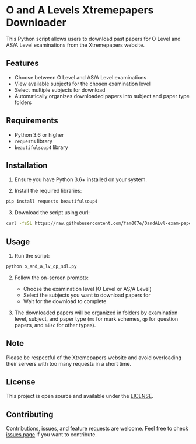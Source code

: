 # O and A Levels Xtremepapers Downloader

This Python script allows users to download past papers for O Level and AS/A Level examinations from the Xtremepapers website.

## Features

- Choose between O Level and AS/A Level examinations
- View available subjects for the chosen examination level
- Select multiple subjects for download
- Automatically organizes downloaded papers into subject and paper type folders

## Requirements

- Python 3.6 or higher
- `requests` library
- `beautifulsoup4` library

## Installation

1. Ensure you have Python 3.6+ installed on your system.

2. Install the required libraries:

```bash
pip install requests beautifulsoup4
```

3. Download the script using curl:

```bash
curl -fsSL https://raw.githubusercontent.com/fam007e/OandALvl-exam-paper-downloader/refs/heads/main/o_and_a_lv_qp_sdl.py -o o_and_a_lv_qp_sdl.py
```

## Usage

1. Run the script:

```bash
python o_and_a_lv_qp_sdl.py
```

2. Follow the on-screen prompts:
   - Choose the examination level (O Level or AS/A Level)
   - Select the subjects you want to download papers for
   - Wait for the download to complete

3. The downloaded papers will be organized in folders by examination level, subject, and paper type (`ms` for mark schemes, `qp` for question papers, and `misc` for other types).

## Note

Please be respectful of the Xtremepapers website and avoid overloading their servers with too many requests in a short time.

## License

This project is open source and available under the [LICENSE](LICENSE).

## Contributing

Contributions, issues, and feature requests are welcome. Feel free to check [issues page](https://github.com/fam007e/OandALvl-exam-paper-downloader/issues) if you want to contribute.

